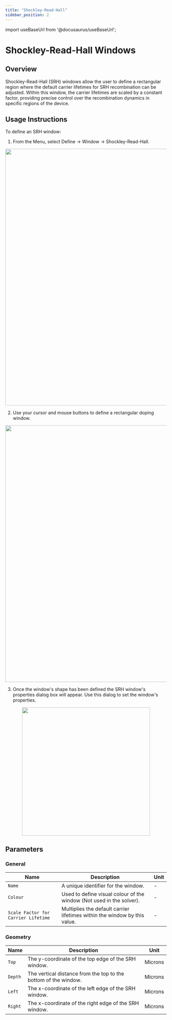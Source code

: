 ```yaml
---
title: "Shockley-Read-Hall"
sidebar_position: 2
---
```


import useBaseUrl from '@docusaurus/useBaseUrl';

# Shockley-Read-Hall Windows

## Overview
Shockley-Read-Hall (SRH) windows allow the user to define a rectangular region where the default carrier lifetimes for SRH recombination can be adjusted. Within this window, the carrier lifetimes are scaled by a constant factor, providing precise control over the recombination dynamics in specific regions of the device.

## Usage Instructions
To define an SRH window:
1. From the Menu, select Define -> Window -> Shockley-Read-Hall.

<p align="center">
  <img src={useBaseUrl('img/device-editor/windows/srh/01.png')} width="800"/>
</p>

2. Use your cursor and mouse buttons to define a rectangular doping window.

<p align="center">
  <img src={useBaseUrl('img/device-editor/windows/srh/02.png')} width="800"/>
</p>

3. Once the window's shape has been defined the SRH window's properties dialog box will appear.  Use this dialog to set the window's properties.

<p align="center">
  <img src={useBaseUrl('img/device-editor/windows/srh/03.png')} width="400"/>
</p>

## Parameters

### General
<div class="properties-table">

| Name                                | Description                                                               | Unit       |
|-------------------------------------|---------------------------------------------------------------------------|------------|
| `Name`                              | A unique identifier for the window.                                       | -          |
| `Colour`                            | Used to define visual colour of the window (Not used in the solver).      | -          |
| `Scale Factor for Carrier Lifetime` | Multiplies the default carrier lifetimes within the window by this value. | -          |

</div>

### Geometry
<div class="properties-table">

| Name    | Description                                                     | Unit    |
|---------|-----------------------------------------------------------------|---------|
| `Top`   | The y-coordinate of the top edge of the SRH window.             | Microns |
| `Depth` | The vertical distance from the top to the bottom of the window. | Microns |
| `Left`  | The x-coordinate of the left edge of the SRH window.            | Microns |
| `Right` | The x-coordinate of the right edge of the SRH window.           | Microns |

</div>